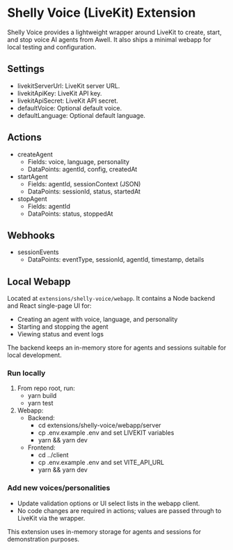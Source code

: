 # Shelly Voice (LiveKit) Extension

Shelly Voice provides a lightweight wrapper around LiveKit to create, start, and stop voice AI agents from Awell. It also ships a minimal webapp for local testing and configuration.

## Settings
- livekitServerUrl: LiveKit server URL.
- livekitApiKey: LiveKit API key.
- livekitApiSecret: LiveKit API secret.
- defaultVoice: Optional default voice.
- defaultLanguage: Optional default language.

## Actions
- createAgent
  - Fields: voice, language, personality
  - DataPoints: agentId, config, createdAt
- startAgent
  - Fields: agentId, sessionContext (JSON)
  - DataPoints: sessionId, status, startedAt
- stopAgent
  - Fields: agentId
  - DataPoints: status, stoppedAt

## Webhooks
- sessionEvents
  - DataPoints: eventType, sessionId, agentId, timestamp, details

## Local Webapp
Located at `extensions/shelly-voice/webapp`. It contains a Node backend and React single-page UI for:
- Creating an agent with voice, language, and personality
- Starting and stopping the agent
- Viewing status and event logs

The backend keeps an in-memory store for agents and sessions suitable for local development.

### Run locally
1. From repo root, run:
   - yarn build
   - yarn test
2. Webapp:
   - Backend:
     - cd extensions/shelly-voice/webapp/server
     - cp .env.example .env and set LIVEKIT variables
     - yarn && yarn dev
   - Frontend:
     - cd ../client
     - cp .env.example .env and set VITE_API_URL
     - yarn && yarn dev

### Add new voices/personalities
- Update validation options or UI select lists in the webapp client.
- No code changes are required in actions; values are passed through to LiveKit via the wrapper.

This extension uses in-memory storage for agents and sessions for demonstration purposes.

